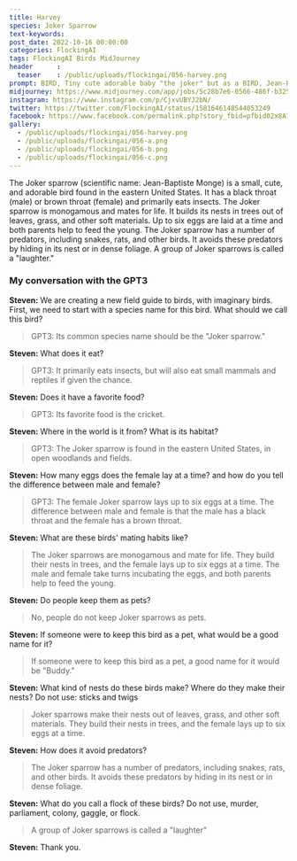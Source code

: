 ```yaml
---
title: Harvey
species: Joker Sparrow
text-keywords: 
post_date: 2022-10-16 00:00:00
categories: FlockingAI
tags: FlockingAI Birds MidJourney 
header      :
  teaser    : /public/uploads/flockingai/056-harvey.png
prompt: BIRD, Tiny cute adorable baby "the joker" but as a BIRD, Jean-Baptiste Monge, soft cinematic lighting, 8k, intricate details, portrait, Pixar style character, old fashioned movie style
midjourney: https://www.midjourney.com/app/jobs/5c28b7e6-0566-486f-b325-f348fbf41c96
instagram: https://www.instagram.com/p/CjxvUBYJ2bN/
twitter: https://twitter.com/FlockingAI/status/1581646148544053249
facebook: https://www.facebook.com/permalink.php?story_fbid=pfbid02x8A7KhxLZYAooebAnvj6D17oE3XAnDJ8DZLM2UXwhPBGw3Bc971xCa8XPtD4P7Rgl&id=100084908943138
gallery: 
  - /public/uploads/flockingai/056-harvey.png
  - /public/uploads/flockingai/056-a.png
  - /public/uploads/flockingai/056-b.png
  - /public/uploads/flockingai/056-c.png
---
```


The Joker sparrow (scientific name: Jean-Baptiste Monge) is a small, cute, and adorable bird found in the eastern United States. It has a black throat (male) or brown throat (female) and primarily eats insects. The Joker sparrow is monogamous and mates for life. It builds its nests in trees out of leaves, grass, and other soft materials. Up to six eggs are laid at a time and both parents help to feed the young. The Joker sparrow has a number of predators, including snakes, rats, and other birds. It avoids these predators by hiding in its nest or in dense foliage. A group of Joker sparrows is called a "laughter."

### My conversation with the GPT3

**Steven:** We are creating a new field guide to birds, with imaginary birds. First, we need to start with a species name for this bird. What should we call this bird?

> GPT3: Its common species name should be the "Joker sparrow."

**Steven:** What does it eat?

> GPT3: It primarily eats insects, but will also eat small mammals and reptiles if given the chance.

**Steven:** Does it have a favorite food?

> GPT3: Its favorite food is the cricket.

**Steven:** Where in the world is it from? What is its habitat?

> GPT3: The Joker sparrow is found in the eastern United States, in open woodlands and fields.

**Steven:** How many eggs does the female lay at a time? and how do you tell the difference between male and female?

> GPT3: The female Joker sparrow lays up to six eggs at a time. The difference between male and female is that the male has a black throat and the female has a brown throat.

**Steven:** What are these birds' mating habits like?

> The Joker sparrows are monogamous and mate for life. They build their nests in trees, and the female lays up to six eggs at a time. The male and female take turns incubating the eggs, and both parents help to feed the young.

**Steven:** Do people keep them as pets?

> No, people do not keep Joker sparrows as pets.

**Steven:** If someone were to keep this bird as a pet, what would be a good name for it?

> If someone were to keep this bird as a pet, a good name for it would be "Buddy."

**Steven:** What kind of nests do these birds make? Where do they make their nests? Do not use: sticks and twigs

> Joker sparrows make their nests out of leaves, grass, and other soft materials. They build their nests in trees, and the female lays up to six eggs at a time.

**Steven:** How does it avoid predators?

> The Joker sparrow has a number of predators, including snakes, rats, and other birds. It avoids these predators by hiding in its nest or in dense foliage.

**Steven:** What do you call a flock of these birds? Do not use, murder, parliament, colony, gaggle, or flock.

> A group of Joker sparrows is called a "laughter"

**Steven:** Thank you.
